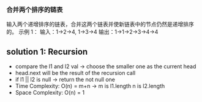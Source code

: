 ### 合并两个排序的链表

输入两个递增排序的链表，合并这两个链表并使新链表中的节点仍然是递增排序的。
示例 1：
输入：1->2->4, 1->3->4
输出：1->1->2->3->4->4

## solution 1: Recursion
- compare the l1 and l2 val -> choose the smaller one as the current head
- head.next will be the result of the recursion call
- if l1 || l2 is null -> return the not null one
- Time Complexity: O(n) = m+n -> m is l1.length n is l2.length
- Space Complexity: O(n) = 1
